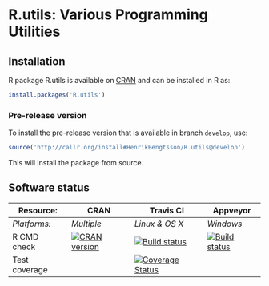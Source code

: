 # R.utils: Various Programming Utilities


## Installation
R package R.utils is available on [CRAN](http://cran.r-project.org/package=R.utils) and can be installed in R as:
```r
install.packages('R.utils')
```

### Pre-release version

To install the pre-release version that is available in branch `develop`, use:
```r
source('http://callr.org/install#HenrikBengtsson/R.utils@develop')
```
This will install the package from source.  



## Software status

| Resource:     | CRAN        | Travis CI      | Appveyor         |
| ------------- | ------------------- | -------------- | ---------------- |
| _Platforms:_  | _Multiple_          | _Linux & OS X_ | _Windows_        |
| R CMD check   | <a href="http://cran.r-project.org/web/checks/check_results_R.utils.html"><img border="0" src="http://www.r-pkg.org/badges/version/R.utils" alt="CRAN version"></a> | <a href="https://travis-ci.org/HenrikBengtsson/R.utils"><img src="https://travis-ci.org/HenrikBengtsson/R.utils.svg" alt="Build status"></a>  | <a href="https://ci.appveyor.com/project/HenrikBengtsson/r-utils"><img src="https://ci.appveyor.com/api/projects/status/github/HenrikBengtsson/R.utils?svg=true" alt="Build status"></a> |
| Test coverage |                     | <a href="https://coveralls.io/r/HenrikBengtsson/R.utils"><img src="https://coveralls.io/repos/HenrikBengtsson/R.utils/badge.svg?branch=develop" alt="Coverage Status"/></a>    |                  |

